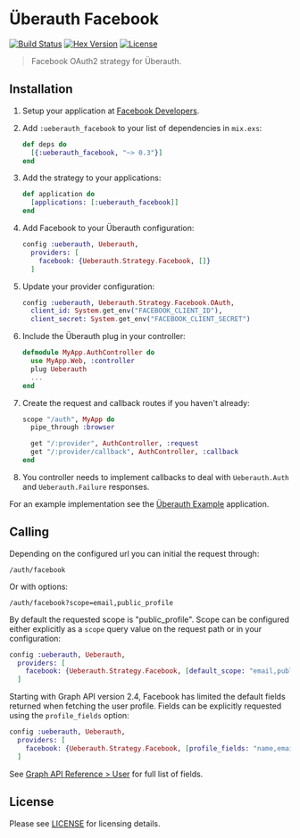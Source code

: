 # Überauth Facebook
[![Build Status][travis-img]][travis] [![Hex Version][hex-img]][hex] [![License][license-img]][license]

[travis-img]: https://travis-ci.org/ueberauth/ueberauth_facebook.png?branch=master
[travis]: https://travis-ci.org/ueberauth/ueberauth_facebook
[hex-img]: https://img.shields.io/hexpm/v/ueberauth_facebook.svg
[hex]: https://hex.pm/packages/ueberauth_facebook
[license-img]: http://img.shields.io/badge/license-MIT-brightgreen.svg
[license]: http://opensource.org/licenses/MIT

> Facebook OAuth2 strategy for Überauth.

## Installation

1. Setup your application at [Facebook Developers](https://developers.facebook.com).

1. Add `:ueberauth_facebook` to your list of dependencies in `mix.exs`:

    ```elixir
    def deps do
      [{:ueberauth_facebook, "~> 0.3"}]
    end
    ```

1. Add the strategy to your applications:

    ```elixir
    def application do
      [applications: [:ueberauth_facebook]]
    end
    ```

1. Add Facebook to your Überauth configuration:

    ```elixir
    config :ueberauth, Ueberauth,
      providers: [
        facebook: {Ueberauth.Strategy.Facebook, []}
      ]
    ```

1.  Update your provider configuration:

    ```elixir
    config :ueberauth, Ueberauth.Strategy.Facebook.OAuth,
      client_id: System.get_env("FACEBOOK_CLIENT_ID"),
      client_secret: System.get_env("FACEBOOK_CLIENT_SECRET")
    ```

1.  Include the Überauth plug in your controller:

    ```elixir
    defmodule MyApp.AuthController do
      use MyApp.Web, :controller
      plug Ueberauth
      ...
    end
    ```

1.  Create the request and callback routes if you haven't already:

    ```elixir
    scope "/auth", MyApp do
      pipe_through :browser

      get "/:provider", AuthController, :request
      get "/:provider/callback", AuthController, :callback
    end
    ```

1. You controller needs to implement callbacks to deal with `Ueberauth.Auth` and `Ueberauth.Failure` responses.

For an example implementation see the [Überauth Example](https://github.com/ueberauth/ueberauth_example) application.

## Calling

Depending on the configured url you can initial the request through:

    /auth/facebook

Or with options:

    /auth/facebook?scope=email,public_profile

By default the requested scope is "public_profile". Scope can be configured either explicitly as a `scope` query value on the request path or in your configuration:

```elixir
config :ueberauth, Ueberauth,
  providers: [
    facebook: {Ueberauth.Strategy.Facebook, [default_scope: "email,public_profile,user_friends"]}
  ]
```

Starting with Graph API version 2.4, Facebook has limited the default fields returned when fetching the user profile.
Fields can be explicitly requested using the `profile_fields` option:

```elixir
config :ueberauth, Ueberauth,
  providers: [
    facebook: {Ueberauth.Strategy.Facebook, [profile_fields: "name,email,first_name,last_name"]}
  ]
```

See [Graph API Reference > User](https://developers.facebook.com/docs/graph-api/reference/user) for full list of fields.


## License

Please see [LICENSE](https://github.com/ueberauth/ueberauth_facebook/blob/master/LICENSE) for licensing details.

